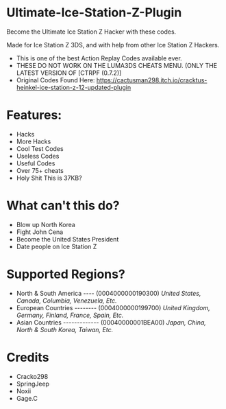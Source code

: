 # Ultimate-Ice-Station-Z-Plugin
Become the Ultimate Ice Station Z Hacker with these codes. 

Made for Ice Station Z 3DS, and with help from other Ice Station Z Hackers. 
- This is one of the best Action Replay Codes available ever.
- THESE DO NOT WORK ON THE LUMA3DS CHEATS MENU. (ONLY THE LATEST VERSION OF [CTRPF (0.7.2)]
- Original Codes Found Here: https://cactusman298.itch.io/cracktus-heinkel-ice-station-z-12-updated-plugin

# Features:
- Hacks
- More Hacks
- Cool Test Codes
- Useless Codes
- Useful Codes
- Over 75+ cheats
- Holy Shit This is 37KB?

# What can't this do?
- Blow up North Korea
- Fight John Cena
- Become the United States President
- Date people on Ice Station Z

# Supported Regions?
- North & South America ---- (0004000000190300) *United States, Canada, Columbia, Venezuela, Etc.*
- European Countries -------- (0004000000199700) *United Kingdom, Germany, Finland, France, Spain, Etc.*
- Asian Countries ------------- (00040000001BEA00) *Japan, China, North & South Korea, Taiwan, Etc.*

# Credits
- Cracko298
- SpringJeep
- Noxii
- Gage.C
